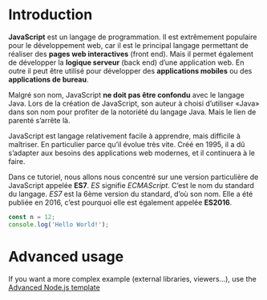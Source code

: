 # Introduction

**JavaScript** est un langage de programmation. Il est extrêmement populaire pour le développement web, car il est le principal langage permettant de réaliser des **pages web interactives** (front end). Mais il permet également de développer la **logique serveur** (back end) d’une application web. En outre il peut être utilisé pour développer des **applications mobiles** ou des **applications de bureau**.

Malgré son nom, JavaScript **ne doit pas être confondu** avec le langage Java. Lors de la création de JavaScript, son auteur à choisi d’utiliser «Java» dans son nom pour profiter de la notoriété du langage Java. Mais le lien de parenté s’arrête là.

JavaScript est langage relativement facile à apprendre, mais difficile à maîtriser. En particulier parce qu’il évolue très vite. Créé en 1995, il a dû s’adapter aux besoins des applications web modernes, et il continuera à le faire.

Dans ce tutoriel, nous allons nous concentré sur une version particulière de JavaScript appelée **ES7**. *ES* signifie *ECMAScript*. C’est le nom du standard du langage. *ES7* est la 6ème version du standard, d’où son nom. Elle a été publiée en 2016, c’est pourquoi elle est également appelée **ES2016**.


```javascript runnable
const n = 12;
console.log('Hello World!');
```

# Advanced usage

If you want a more complex example (external libraries, viewers...), use the [Advanced Node.js template](https://tech.io/select-repo/442)
